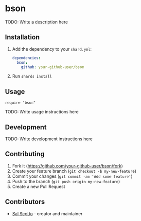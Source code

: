 # bson

TODO: Write a description here

## Installation

1. Add the dependency to your `shard.yml`:

   ```yaml
   dependencies:
     bson:
       github: your-github-user/bson
   ```

2. Run `shards install`

## Usage

```crystal
require "bson"
```

TODO: Write usage instructions here

## Development

TODO: Write development instructions here

## Contributing

1. Fork it (<https://github.com/your-github-user/bson/fork>)
2. Create your feature branch (`git checkout -b my-new-feature`)
3. Commit your changes (`git commit -am 'Add some feature'`)
4. Push to the branch (`git push origin my-new-feature`)
5. Create a new Pull Request

## Contributors

- [Sal Scotto](https://github.com/your-github-user) - creator and maintainer
